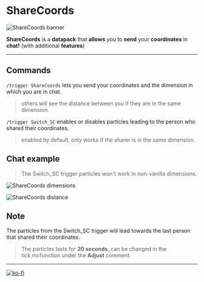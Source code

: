 # ShareCoords

![ShareCoords banner](https://github.com/El-Kavio/ShareCoords/assets/140896938/b2163bd8-5582-4d4d-84bf-14115119ddf8)

**ShareCoords** is a **datapack** that **allows** you to **send** your **coordinates** in **chat!** (with additional **features**)

---

## Commands

`/trigger ShareCoords` lets you send your coordinates and the dimension in which you are in chat.
> others will see the distance between you if they are in the same dimension.

`/trigger Switch_SC` enables or disables particles leading to the person who shared their coordinates.
> enabled by default, only works if the sharer is in the same dimension.

## Chat example

> The Switch_SC trigger particles won't work in non-vanilla dimensions.

![ShareCoords dimensions](https://github.com/El-Kavio/ShareCoords/assets/140896938/619dce85-5dac-415e-b654-e2d888e1d3b2)

![ShareCoords distance](https://github.com/El-Kavio/ShareCoords/assets/140896938/7709cc18-6abd-4d18-a89b-6de7c0d6029b)

## Note

The particles from the Switch_SC trigger will lead towards the last person that shared their coordinates.
> The particles lasts for **20 seconds**, can be changed in the tick.mcfunction under the **Adjust** comment.

---

[![ko-fi](https://ko-fi.com/img/githubbutton_sm.svg)](https://ko-fi.com/kavio)
